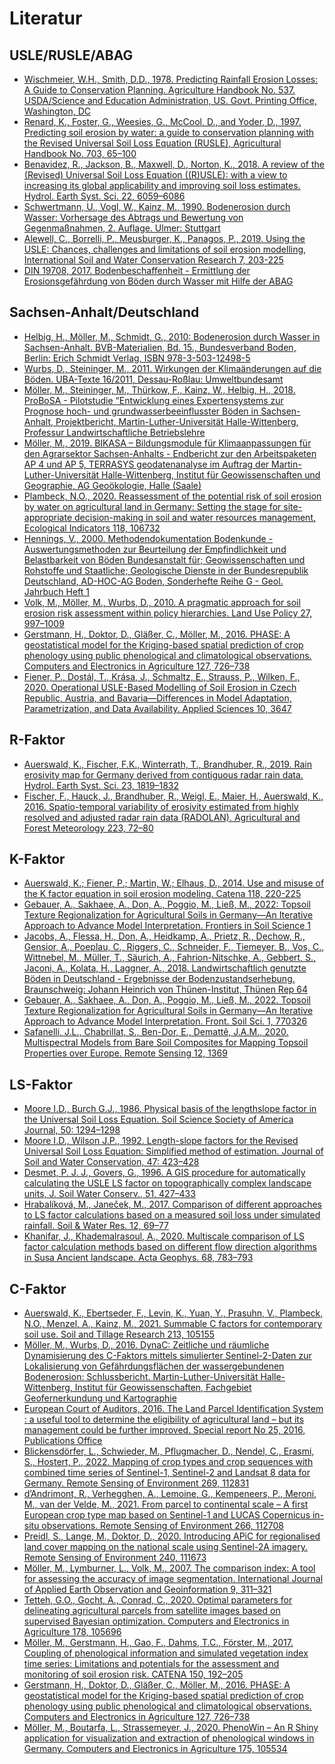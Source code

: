 # Literatur
## USLE/RUSLE/ABAG
* [Wischmeier, W.H., Smith, D.D., 1978. Predicting Rainfall Erosion Losses: A Guide to Conservation Planning. Agriculture Handbook No. 537. USDA/Science and Education Administration, US. Govt. Printing Office, Washington, DC](https://github.com/FLFgit/LV_Bodenerosion/blob/main/Parametrisierung/WischmeierSmith1978usda.pdf)
* [Renard, K., Foster, G., Weesies, G., McCool, D., and Yoder, D., 1997. Predicting soil erosion by water: a guide to conservation planning with the Revised Universal Soil Loss Equation (RUSLE), Agricultural Handbook No. 703, 65–100](https://github.com/FLFgit/LV_Bodenerosion/blob/main/Parametrisierung/Renard-etal1997ah.pdf) 
* [Benavidez, R., Jackson, B., Maxwell, D., Norton, K., 2018. A review of the (Revised) Universal Soil Loss Equation ((R)USLE): with a view to increasing its global applicability and improving soil loss estimates. Hydrol. Earth Syst. Sci. 22, 6059–6086](https://doi.org/10.5194/hess-22-6059-2018)
* [Schwertmann, U., Vogl, W., Kainz, M., 1990. Bodenerosion durch Wasser: Vorhersage des Abtrags und Bewertung von Gegenmaßnahmen, 2. Auflage. Ulmer:
Stuttgart](https://github.com/FLFgit/LV_Bodenerosion/blob/main/Parametrisierung/Schwertmann-etal1987abag.pdf)
* [Alewell, C., Borrelli, P., Meusburger, K., Panagos, P., 2019. Using the USLE: Chances, challenges and limitations of soil erosion modelling,
International Soil and Water Conservation Research 7, 203-225](https://doi.org/10.1016/j.iswcr.2019.05.004)
* [DIN 19708, 2017. Bodenbeschaffenheit - Ermittlung der Erosionsgefährdung von Böden durch Wasser mit Hilfe der ABAG](https://dx.doi.org/10.31030/2676773)



## Sachsen-Anhalt/Deutschland
* [Helbig, H.,  Möller, M., Schmidt, G., 2010: Bodenerosion durch Wasser in Sachsen-Anhalt. BVB-Materialien, Bd. 15., Bundesverband Boden, Berlin: Erich Schmidt Verlag, ISBN 978-3-503-12498-5](https://www.bvb-materialien.de/aktuellerband.html)
* [Wurbs, D., Steininger, M., 2011. Wirkungen der Klimaänderungen auf die Böden. UBA-Texte 16/2011, Dessau-Roßlau: Umweltbundesamt](https://nbn-resolving.org/urn:nbn:de:kobv:109-opus-108951/fragment/page=1)
* [Möller, M., Steininger, M., Thürkow, F., Kainz, W., Helbig, H., 2018. ProBoSA - Pilotstudie “Entwicklung eines Expertensystems zur Prognose hoch- und grundwasserbeeinflusster Böden in Sachsen-Anhalt, Projektbericht, Martin-Luther-Universität Halle-Wittenberg, Professur Landwirtschaftliche Betriebslehre](https://github.com/FLFgit/LV_Bodenerosion/blob/main/Parametrisierung/ProBoSA_Endbericht39052018compact.pdf)
* [Möller, M., 2019. BIKASA – Bildungsmodule für Klimaanpassungen für den Agrarsektor Sachsen-Anhalts - Endbericht zur den Arbeitspaketen AP 4 und AP 5, TERRASYS geodatenanalyse im Auftrag der Martin-Luther-Universität Halle-Wittenberg, Institut für Geowissenschaften und Geographie, AG Geoökologie, Halle (Saale)](https://github.com/FLFgit/LV_Bodenerosion/blob/main/Parametrisierung/Moeller2019bikasa.pdf)
* [Plambeck, N.O., 2020. Reassessment of the potential risk of soil erosion by water on agricultural land in Germany: Setting the stage for site-appropriate decision-making in soil and water resources management, Ecological Indicators 118, 106732](https://github.com/FLFgit/LV_Bodenerosion/blob/main/Parametrisierung/Plambeck2020ei.pdf)
* [Hennings, V., 2000. Methodendokumentation Bodenkunde - Auswertungsmethoden zur Beurteilung der Empfindlichkeit und Belastbarkeit von Böden
Bundesanstalt für; Geowissenschaften und Rohstoffe und Staatliche; Geologische Dienste in der Bundesrepublik Deutschland, AD-HOC-AG Boden, Sonderhefte Reihe G - Geol. Jahrbuch Heft 1](https://www.methodenwiki-bodenkunde.de/MethodenWiki/Hauptseite)
* [Volk, M., Möller, M., Wurbs, D., 2010. A pragmatic approach for soil erosion risk assessment within policy hierarchies. Land Use Policy 27, 997–1009](https://github.com/FLFgit/LV_Bodenerosion/blob/main/ABAG-Kalkulator/Volk-etal2010lup.pdf)
* [Gerstmann, H., Doktor, D., Gläßer, C., Möller, M., 2016. PHASE: A geostatistical model for the Kriging-based spatial prediction of crop phenology using public phenological and climatological observations. Computers and Electronics in Agriculture 127, 726–738]()
* [Fiener, P., Dostál, T., Krása, J., Schmaltz, E., Strauss, P., Wilken, F., 2020. Operational USLE-Based Modelling of Soil Erosion in Czech Republic, Austria, and Bavaria—Differences in Model Adaptation, Parametrization, and Data Availability. Applied Sciences 10, 3647](https://doi.org/10.3390/app10103647)

## R-Faktor
* [Auerswald, K., Fischer, F.K., Winterrath, T., Brandhuber, R., 2019. Rain erosivity map for Germany derived from contiguous radar rain data. Hydrol. Earth Syst. Sci. 23, 1819–1832](https://doi.org/10.5194/hess-23-1819-2019)
* [Fischer, F., Hauck, J., Brandhuber, R., Weigl, E., Maier, H., Auerswald, K., 2016. Spatio-temporal variability of erosivity estimated from highly resolved and adjusted radar rain data (RADOLAN). Agricultural and Forest Meteorology 223, 72–80](https://github.com/FLFgit/LV_Bodenerosion/blob/main/Parametrisierung/Fischer-etal2016afm.pdf)


## K-Faktor
* [Auerswald, K.; Fiener, P.; Martin, W.; Elhaus, D., 2014. Use and misuse of the K factor equation in soil erosion modeling. Catena 118, 220-225](https://doi.org/10.1016/j.catena.2014.01.008)
* [Gebauer, A., Sakhaee, A., Don, A., Poggio, M., Ließ, M., 2022: Topsoil Texture Regionalization for Agricultural Soils in Germany—An Iterative Approach to Advance Model Interpretation. Frontiers in Soil Science 1](https://doi.org/10.3389/fsoil.2021.770326)
* [Jacobs, A., Flessa, H., Don, A., Heidkamp, A., Prietz, R., Dechow, R., Gensior,
A., Poeplau, C., Riggers, C., Schneider, F., Tiemeyer, B., Vos, C., Wittnebel, M., Müller, T., Säurich, A., Fahrion-Nitschke, A., Gebbert, S., Jaconi, A., Kolata, H.,
Laggner, A., 2018. Landwirtschaftlich genutzte Böden in Deutschland - Ergebnisse der Bodenzustandserhebung. Braunschweig: Johann Heinrich von Thünen-Institut, Thünen Rep 64](https://www.thuenen.de/media/institute/ak/Allgemein/news/Thuenen_Report_64_final.pdf)
* [Gebauer, A., Sakhaee, A., Don, A., Poggio, M., Ließ, M., 2022. Topsoil Texture Regionalization for Agricultural Soils in Germany—An Iterative Approach to Advance Model Interpretation. Front. Soil Sci. 1, 770326](https://doi.org/10.3389/fsoil.2021.770326)
* [Safanelli, J.L., Chabrillat, S., Ben-Dor, E., Demattê, J.A.M., 2020. Multispectral Models from Bare Soil Composites for Mapping Topsoil Properties over Europe. Remote Sensing 12, 1369](https://doi.org/10.3390/rs12091369)




## LS-Faktor
* [Moore I.D., Burch G.J., 1986. Physical basis of the lengthslope factor in the Universal Soil Loss Equation. Soil Science Society of America Journal, 50: 1294–1298](https://github.com/FLFgit/LV_Bodenerosion/blob/main/Parametrisierung/MooreBurch1986sssaj.pdf)
* [Moore I.D., Wilson J.P., 1992. Length-slope factors for the Revised Universal Soil Loss Equation: Simplified method of estimation. Journal of Soil and Water Conservation, 47: 423–428](https://github.com/FLFgit/LV_Bodenerosion/blob/main/Parametrisierung/MooreWilson1992jswc.pdf)
* [Desmet, P. J. J., Govers, G., 1996. A GIS procedure for automatically calculating the USLE LS factor on topographically complex landscape units, J. Soil Water Conserv., 51, 427–433](https://github.com/FLFgit/LV_Bodenerosion/blob/main/Parametrisierung/DesmetGovers1996jswc.pdf)
* [Hrabalíková, M., Janeček, M., 2017. Comparison of different approaches to LS factor calculations based on a measured soil loss under simulated rainfall. Soil & Water Res. 12, 69–77](https://github.com/FLFgit/LV_Bodenerosion/blob/main/Parametrisierung/HrabalikovaJanecek2017swr.pdf)
* [Khanifar, J., Khademalrasoul, A., 2020. Multiscale comparison of LS factor calculation methods based on different flow direction algorithms in Susa Ancient landscape. Acta Geophys. 68, 783–793](https://github.com/FLFgit/LV_Bodenerosion/blob/main/Parametrisierung/KhanifarKhademalrasoul2020ag.pdf)



## C-Faktor
* [Auerswald, K., Ebertseder, F., Levin, K., Yuan, Y., Prasuhn, V., Plambeck, N.O., Menzel, A., Kainz, M., 2021. Summable C factors for contemporary soil use. Soil and Tillage Research 213, 105155](https://github.com/FLFgit/LV_Bodenerosion/blob/main/Parametrisierung/Auerswald-etal2021str.pdf)
* [Möller, M., Wurbs, D., 2016. DynaC: Zeitliche und räumliche Dynamisierung des C-Faktors mittels simulierter Sentinel-2-Daten zur Lokalisierung von Gefährdungsflächen der wassergebundenen Bodenerosion: Schlussbericht. Martin-Luther-Universität Halle-Wittenberg, Institut für Geowissenschaften, Fachgebiet Geofernerkundung und Kartographie](https://www.tib.eu/en/suchen/id/TIBKAT:880911476)
* [European Court of Auditors, 2016. The Land Parcel Identification System : a useful tool to determine the eligibility of agricultural land – but its management could be further improved. Special report No 25, 2016, Publications Office](https://data.europa.eu/doi/10.2865/39118)
* [Blickensdörfer, L., Schwieder, M., Pflugmacher, D., Nendel, C., Erasmi, S., Hostert, P., 2022. Mapping of crop types and crop sequences with combined time series of Sentinel-1, Sentinel-2 and Landsat 8 data for Germany. Remote Sensing of Environment 269, 112831](https://doi.org/10.1016/j.rse.2021.112831)
* [d’Andrimont, R., Verhegghen, A., Lemoine, G., Kempeneers, P., Meroni, M., van der Velde, M., 2021. From parcel to continental scale – A first European crop type map based on Sentinel-1 and LUCAS Copernicus in-situ observations. Remote Sensing of Environment 266, 112708](https://doi.org/10.1016/j.rse.2021.112708)
* [Preidl, S., Lange, M., Doktor, D., 2020. Introducing APiC for regionalised land cover mapping on the national scale using Sentinel-2A imagery. Remote Sensing of Environment 240, 111673](https://github.com/FLFgit/LV_Bodenerosion/blob/main/Parametrisierung/Preidl-etal2020rse.pdf)
* [Möller, M., Lymburner, L., Volk, M., 2007. The comparison index: A tool for assessing the accuracy of image segmentation. International Journal of Applied Earth Observation and Geoinformation 9, 311–321](https://github.com/FLFgit/LV_Bodenerosion/blob/main/Parametrisierung/Moeller-etal2007jag.pdf)
* [Tetteh, G.O., Gocht, A., Conrad, C., 2020. Optimal parameters for delineating agricultural parcels from satellite images based on supervised Bayesian optimization. Computers and Electronics in Agriculture 178, 105696](https://github.com/FLFgit/LV_Bodenerosion/blob/main/Parametrisierung/Tetteh-etal2020compag.pdf)
* [Möller, M., Gerstmann, H., Gao, F., Dahms, T.C., Förster, M., 2017. Coupling of phenological information and simulated vegetation index time series: Limitations and potentials for the assessment and monitoring of soil erosion risk. CATENA 150, 192–205](https://github.com/FLFgit/LV_Bodenerosion/blob/main/Parametrisierung/Moeller-etal2017catena.pdf)
* [Gerstmann, H., Doktor, D., Gläßer, C., Möller, M., 2016. PHASE: A geostatistical model for the Kriging-based spatial prediction of crop phenology using public phenological and climatological observations. Computers and Electronics in Agriculture 127, 726–738](https://github.com/FLFgit/LV_Bodenerosion/blob/main/Parametrisierung/Gerstmann-etal2016compag.pdf)
* [Möller, M., Boutarfa, L., Strassemeyer, J., 2020. PhenoWin – An R Shiny application for visualization and extraction of phenological windows in Germany. Computers and Electronics in Agriculture 175, 105534](https://github.com/FLFgit/LV_Bodenerosion/blob/main/Parametrisierung/Moeller-etal2020compag.pdf)



